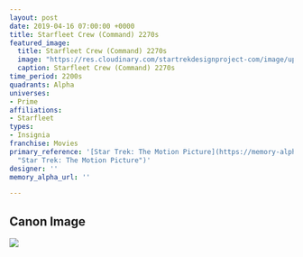 ```yaml
---
layout: post
date: 2019-04-16 07:00:00 +0000
title: Starfleet Crew (Command) 2270s
featured_image:
  title: Starfleet Crew (Command) 2270s
  image: "https://res.cloudinary.com/startrekdesignproject-com/image/upload/v1555443507/StarfleetCrewCommand2270s.png"
  caption: Starfleet Crew (Command) 2270s
time_period: 2200s
quadrants: Alpha
universes:
- Prime
affiliations:
- Starfleet
types:
- Insignia
franchise: Movies
primary_reference: '[Star Trek: The Motion Picture](https://memory-alpha.fandom.com/wiki/Star_Trek:_The_Motion_Picture
  "Star Trek: The Motion Picture")'
designer: ''
memory_alpha_url: ''

---
```

## Canon Image

![](https://res.cloudinary.com/startrekdesignproject-com/image/upload/v1555443507/StarfleetCrewCommand2270s1.jpg)